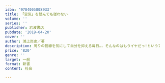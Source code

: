 ```yaml
---
isbn: '9784005008933'
title: 「空気」を読んでも従わない
volume: ''
series: ''
publisher: 岩波書店
pubdate: '2019-04-20'
cover: ''
author: 鴻上尚史／著
description: 周りの視線を気にして自分を抑える毎日…．そんなのはもうイヤだっ!というアナタに．
price: '820'
genre: ''
target: 一般
format: 新書
content: 社会

---
```

